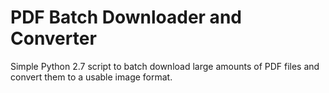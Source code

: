 # PDF Batch Downloader and Converter  

Simple Python 2.7 script to batch download large amounts of PDF files and convert them to a usable image format.
